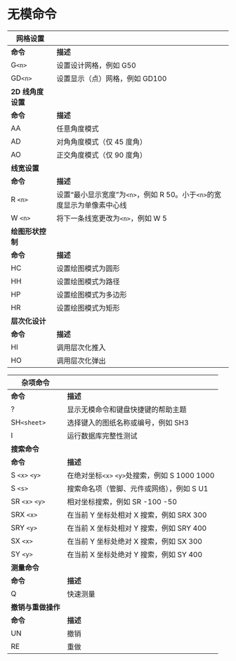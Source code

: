 # 无模命令

| **网格设置**             |                                                              |
| ------------------------ | ------------------------------------------------------------ |
| **命令**                 | **描述**                                                     |
| G`<n>`                     | 设置设计网格，例如 G50                                       |
| GD`<n>`                    | 设置显示（点）网格，例如 GD100                               |
| **2D 线角度设置**         |                                                              |
| **命令**                 | **描述**                                                     |
| AA                       | 任意角度模式                                                 |
| AD                       | 对角角度模式（仅 45 度角）                                     |
| AO                       | 正交角度模式（仅 90 度角）                                     |
| **线宽设置**             |                                                              |
| **命令**                 | **描述**                                                     |
| R `<n>`                    | 设置“最小显示宽度”为`<n>`，例如 R 50。小于`<n>`的宽度显示为单像素中心线 |
| W `<n>`                    | 将下一条线宽更改为`<n>`，例如 W 5                              |
| **绘图形状控制**         |                                                              |
| **命令**                 | **描述**                                                     |
| HC                       | 设置绘图模式为圆形                                           |
| HH                       | 设置绘图模式为路径                                           |
| HP                       | 设置绘图模式为多边形                                         |
| HR                       | 设置绘图模式为矩形                                           |
| **层次化设计**           |                                                              |
| **命令**                 | **描述**                                                     |
| HI                       | 调用层次化推入                                               |
| HO                       | 调用层次化弹出                                               |

| **杂项命令**             |                                                              |
| ------------------------ | ------------------------------------------------------------ |
| **命令**                 | **描述**                                                     |
| ?                        | 显示无模命令和键盘快捷键的帮助主题                           |
| SH`<sheet>`                | 选择键入的图纸名称或编号，例如 SH3                           |
| I                        | 运行数据库完整性测试                                         |
| **搜索命令**             |                                                              |
| **命令**                 | **描述**                                                     |
| S `<x>` `<y>`                | 在绝对坐标`<x>` `<y>`处搜索，例如 S 1000 1000                    |
| S `<s>`                    | 搜索命名项（管脚、元件或网络），例如 S U1                    |
| SR `<x>` `<y>`               | 相对坐标搜索，例如 SR -100 -50                               |
| SRX `<x>`                  | 在当前 Y 坐标处相对 X 搜索，例如 SRX 300                         |
| SRY `<y>`                  | 在当前 X 坐标处相对 Y 搜索，例如 SRY 400                         |
| SX `<x>`                   | 在当前 Y 坐标处绝对 X 搜索，例如 SX 300                          |
| SY `<y>`                   | 在当前 X 坐标处绝对 Y 搜索，例如 SY 400                          |
| **测量命令**             |                                                              |
| **命令**                 | **描述**                                                     |
| Q                        | 快速测量                                                     |
| **撤销与重做操作**       |                                                              |
| **命令**                 | **描述**                                                     |
| UN                       | 撤销                                                         |
| RE                       | 重做                                                         |